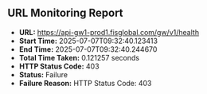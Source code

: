 ## URL Monitoring Report

- **URL:** https://api-gw1-prod1.fisglobal.com/gw/v1/health
- **Start Time:** 2025-07-07T09:32:40.123413
- **End Time:** 2025-07-07T09:32:40.244670
- **Total Time Taken:** 0.121257 seconds
- **HTTP Status Code:** 403
- **Status:** Failure
- **Failure Reason:** HTTP Status Code: 403

